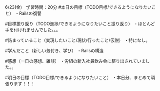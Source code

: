 6/23(金)　学習時間：20分
#本日の目標（TODO目標/できるようになりたいこと）
・Railsの復讐

#目標振り返り（TODO進捗/できるようになりたいこと振り返り）
・ほとんど手を付けれませんでした。。。

#詰まっていること（実現したいこと/現状/行ったこと/仮説）
・特になし。

#学んだこと（新しい気付き、学び）
・Railsの構造
 
#感想（一日の感想、雑談）
・労組の新入社員飲み会に駆り出されていました。。

#明日の目標（TODO目標/できるようになりたいこと）
・本日分、まとめて頑張ります！！！

